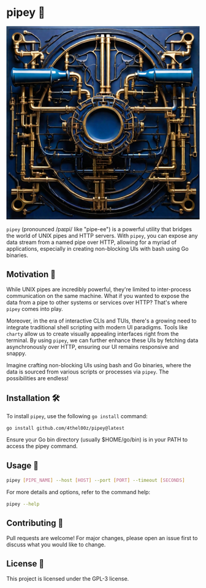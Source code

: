 # pipey 🚰

![Pipey Logo](./pipey.jpeg)

`pipey` (pronounced /paɪpi/ like "pipe-ee") is a powerful utility that bridges the world of UNIX pipes and HTTP servers. With `pipey`, you can expose any data stream from a named pipe over HTTP, allowing for a myriad of applications, especially in creating non-blocking UIs with bash using Go binaries.

## Motivation 🌟

While UNIX pipes are incredibly powerful, they're limited to inter-process communication on the same machine. What if you wanted to expose the data from a pipe to other systems or services over HTTP? That's where `pipey` comes into play.

Moreover, in the era of interactive CLIs and TUIs, there's a growing need to integrate traditional shell scripting with modern UI paradigms. Tools like `charty` allow us to create visually appealing interfaces right from the terminal. By using `pipey`, we can further enhance these UIs by fetching data asynchronously over HTTP, ensuring our UI remains responsive and snappy.

Imagine crafting non-blocking UIs using bash and Go binaries, where the data is sourced from various scripts or processes via `pipey`. The possibilities are endless!

## Installation 🛠

To install `pipey`, use the following `go install` command:

```bash
go install github.com/4thel00z/pipey@latest
```

Ensure your Go bin directory (usually $HOME/go/bin) is in your PATH to access the pipey command.


## Usage 🚀

```bash
pipey [PIPE_NAME] --host [HOST] --port [PORT] --timeout [SECONDS]
```

For more details and options, refer to the command help:

```bash
pipey --help
```

## Contributing 🤝

Pull requests are welcome! For major changes, please open an issue first to discuss what you would like to change.

## License 📄

This project is licensed under the GPL-3 license.
